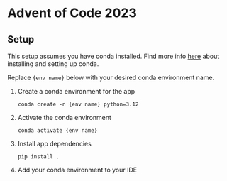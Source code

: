 # Advent of Code 2023

## Setup

This setup assumes you have conda installed.
Find more info [here](https://docs.conda.io/projects/conda/en/stable/user-guide/install/index.html) about installing and setting up conda.

Replace `{env name}` below with your desired conda environment name.

1. Create a conda environment for the app
    ```shell
    conda create -n {env name} python=3.12
    ```

2. Activate the conda environment
    ```shell
    conda activate {env name}
    ```

3. Install app dependencies
    ```shell
    pip install .
    ```

4. Add your conda environment to your IDE
